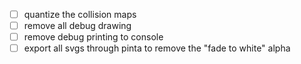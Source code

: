 - [ ] quantize the collision maps
- [ ] remove all debug drawing
- [ ] remove debug printing to console
- [ ] export all svgs through pinta to remove the "fade to white" alpha
